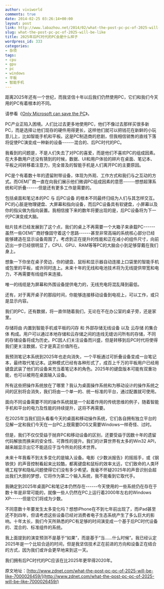 ```yaml
---
author: viviworld
comments: true
date: 2014-02-25 03:26:14+00:00
layout: post
link: http://www.labazhou.net/2014/02/what-the-post-pc-pc-of-2025-will-be-like/
slug: what-the-post-pc-pc-of-2025-will-be-like
title: 2025年后PC时代的PC会是什么样子
wordpress_id: 333
categories:
- 杂项
tags:
- cpu
- gpu
- pc
- windows
- 平板
- 智能手机
---
```


距离2025年还有一个世纪，而我坚信十年以后我们仍然使用PC，它们和我们今天用的PC有着根本的不同。

请参看《[Only Microsoft can save the PC](http://www.zdnet.com/only-microsoft-can-save-the-pc-industry-7000026305/)》。

PC产业正陷入困境。人们比过去更多地使用PC，他们不像过去那样买很多新PC，而是选择让他们现存的硬件用得更长，这样他们就可以把钱花在新鲜的小玩意儿上，比如智能手机和平板。这是PC制造商的悲剧，但我相信销售的直线下落将促使PC演变成一种新的设备------混合的、后PC时代的PC。

我看到的问题是，不是人们失去了对PC的喜爱，而是他们不喜欢PC的组成因素。在大多数用户还没有猜到的时候，数据、UI和用户体验的碎片在桌面、笔记本、平板之间转移着注意力，完全普及的智能手机是人们离开PC的主要原因。

PC是个有着数十年的遗留附带设备，体现为外观、工作方式和我们与之互动的方式。而OEM厂商一直在向我们展示他们微调PC组成因素的意愿------想想超薄系统和可折叠------但是还有更多工作是需要的。

包括桌面和笔记本的PC 与 后PC设备 的根本不同最终归结为人们与其怎样交互。PC的心脏是物理键盘、大屏幕和指向设备，而后PC设备具有软键盘，小屏幕以及你的指尖做为指向装置。我相信接下来的数年将要出现的是，后PC设备将为下一代PC演变成大脑。

硅片技术已经发展到了这个点，我们的桌上不再需要一个大箱子来承载PC------虽然一些OEM厂商好像固守着这个思路------甚至非常高端的系统核心部分已经能够建造在显示设备周围了。考虑到正在提升的性能和正在减小的组件尺寸，向前迈出一步已经很明显了，CPU、GPU、RAM等等PC的大脑会小到足够穿戴在我们身上。

想象一下你坐在桌子旁边，你的键盘、鼠标和显示器自动连接上口袋里的智能手机或包里的平板，或许同时连上。未来十年的无线和电池技术将为无线提供带宽和电力，不再需要有线组件来连接。

唯一的线缆是为屏幕和外围设备提供电力的，无线充电将混乱降到最低。

还有，对于离开桌子的那段时间，你能够连接移动设备到电视上，可以工作，或只是显示内容。

我们的PC，还有数据，将一直伴随着我们，无论在不在办公室的桌子旁，还是家里。

存储将由 内置到智能手机或平板的闪存 和 外部存储无线设备 以及 云存储 的集合体 构成。用户可以通过本地存储和云存储之间的连线无缝访问所有的存储，不同的存储设备将成为历史。PC因人们关注设备而兴盛，但是转移到后PC时代将使得我们更关注数据，它才是真正价值所在。

我预测笔记本系统到2025年也走向消失，一个平板通过可折叠设备变成一台笔记本，最终取代笔记本。这种模式已经有各种形式了，成百上千万的平板用户已经用键盘武装了他们的设备来充当着笔记本的角色。2025年的键盘版本可能有双重功能，也可以被用在桌面输入设备。

所有这些把操作系统放在了哪里？我认为桌面操作系统和为移动设计的操作系统之间的区别将会消失，我们将由一个单一的、统一标准的平台，通过配置就可使用。

面向不同设备需要不同的操作系统就是一个起着作用的传统思维的例子，随着智能手机和平台的电力及性能的持续提升，这将不再需要。

在2025年当我们回头看看今天的桌面和移动操作系统，它们各自拥有独立平台的见解一定和我们今天在一台PC上既需要DOS又需要Windows一样奇怪、过时。

但是，我们不仅仅受益于抛弃PC和移动设备的区别，还要受益于因数十年的遗留代码解放而换来的安全性、可靠性的提升。我们的计算世界有太多的Win32 API，越来越显示出它不能适应于当今所处的技术世界。

未来十年我看不到太多变化的是输入设备。电影《少数派报告》的摇摇手，或《钢铁侠》的声音控制看起来比较酷，都离键盘和鼠标的效率太远，它们致命的人类环境工程学和隐私问题使得它们没有多少希望。我毫不怀疑2025年的声音识别会超出我们大胆的梦想，它将作为第二个输入系统，我不能看到它取代手。

我确定到2025年桌面PC和笔记本仍然存在------今天使用的一些系统仍在存在于数十年是非常可能的，就像一些人仍然在PC上运行着2000年左右的Windows XP------但是它们将成为少数。

不同意数十年要发生太多变化吗？想想iPhone在不到七年前出现了，而iPad甚至还不到四年，但请考虑这些设备已经对消费者电子生态系统产生了多么巨大的影响。十年太长，我们今天所熟悉的PC有足够的时间演变成一个基于后PC时代设备的、混合的、标准组件的系统。

我上面提到的演变预测不是基于“如果”，而是基于“当……什么时候”。我已经认定2025年是一个比较合适的时间，但是我坚信技术正在前进的方向和设备正在结合的方式，因为我们或许会更早地来到这一天。

我们拥有后PC时代的PC应该在比2025年更早得2020年。

原文地址：[http://www.zdnet.com/what-the-post-pc-pc-of-2025-will-be-like-7000026459/](http://www.zdnet.com/what-the-post-pc-pc-of-2025-will-be-like-7000026459/)
